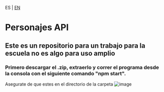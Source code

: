 ES | [EN](EN_README.md)

# Personajes API

## Este es un repositorio para un trabajo para la escuela no es algo para uso amplio

### Primero descargar el .zip, extraerlo y correr el programa desde la consola con el siguiente comando "npm start".
Asegurate de que estes en el directorio de la carpeta
![image](https://github.com/siathers/TP-Personajes/assets/105530043/b99a3721-b113-439b-87fe-55b72df4c4bb)
